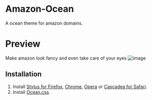 # Amazon-Ocean
A ocean theme for amazon domains.

# Preview 
Make amazon look fancy and even take care of your eyes
![image](https://media.discordapp.net/attachments/706708383780175973/763451716490100746/unknown.png?width=1239&height=609)

## Installation
1. Install [Stylus for Firefox](https://addons.mozilla.org/en-US/firefox/addon/styl-us/), [Chrome](https://chrome.google.com/webstore/detail/stylus/clngdbkpkpeebahjckkjfobafhncgmne), [Opera](https://addons.opera.com/en-gb/extensions/details/stylus/) or [Cascadea for Safari](https://cascadea.app/).
2. Install [Ocean.css](https://raw.githubusercontent.com/shadeoxide/Amazon-Ocean/main/Ocean.css).
